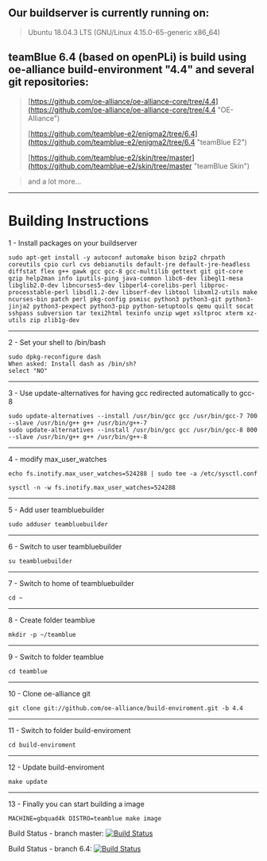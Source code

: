 ## Our buildserver is currently running on: ##

> Ubuntu 18.04.3 LTS (GNU/Linux 4.15.0-65-generic x86_64)

## teamBlue 6.4 (based on openPLi) is build using oe-alliance build-environment "4.4" and several git repositories: ##

> [https://github.com/oe-alliance/oe-alliance-core/tree/4.4](https://github.com/oe-alliance/oe-alliance-core/tree/4.4 "OE-Alliance")
> 
> [https://github.com/teamblue-e2/enigma2/tree/6.4](https://github.com/teamblue-e2/enigma2/tree/6.4 "teamBlue E2")
> 
> [https://github.com/teamblue-e2/skin/tree/master](https://github.com/teamblue-e2/skin/tree/master "teamBlue Skin")

> and a lot more...


----------

# Building Instructions #

1 - Install packages on your buildserver

    sudo apt-get install -y autoconf automake bison bzip2 chrpath coreutils cpio curl cvs debianutils default-jre default-jre-headless diffstat flex g++ gawk gcc gcc-8 gcc-multilib gettext git git-core gzip help2man info iputils-ping java-common libc6-dev libegl1-mesa libglib2.0-dev libncurses5-dev libperl4-corelibs-perl libproc-processtable-perl libsdl1.2-dev libserf-dev libtool libxml2-utils make ncurses-bin patch perl pkg-config psmisc python3 python3-git python3-jinja2 python3-pexpect python3-pip python-setuptools qemu quilt socat sshpass subversion tar texi2html texinfo unzip wget xsltproc xterm xz-utils zip zlib1g-dev

----------
2 - Set your shell to /bin/bash

    sudo dpkg-reconfigure dash
    When asked: Install dash as /bin/sh?
    select "NO"

----------
3 - Use update-alternatives for having gcc redirected automatically to gcc-8

    sudo update-alternatives --install /usr/bin/gcc gcc /usr/bin/gcc-7 700 --slave /usr/bin/g++ g++ /usr/bin/g++-7
    sudo update-alternatives --install /usr/bin/gcc gcc /usr/bin/gcc-8 800 --slave /usr/bin/g++ g++ /usr/bin/g++-8

----------
4 - modify max_user_watches

    echo fs.inotify.max_user_watches=524288 | sudo tee -a /etc/sysctl.conf

    sysctl -n -w fs.inotify.max_user_watches=524288

----------
5 - Add user teambluebuilder

    sudo adduser teambluebuilder

----------
6 - Switch to user teambluebuilder

    su teambluebuilder

----------
7 - Switch to home of teambluebuilder

    cd ~

----------
8 - Create folder teamblue

    mkdir -p ~/teamblue

----------
9 - Switch to folder teamblue

    cd teamblue

----------
10 - Clone oe-alliance git

    git clone git://github.com/oe-alliance/build-enviroment.git -b 4.4

----------
11 - Switch to folder build-enviroment

    cd build-enviroment

----------
12 - Update build-enviroment

    make update

----------
13 - Finally you can start building a image

    MACHINE=gbquad4k DISTRO=teamblue make image


Build Status - branch master: [![Build Status](https://travis-ci.org/teamblue-e2/enigma2.svg?branch=master)](https://travis-ci.org/teamblue-e2/enigma2)

Build Status - branch 6.4:    [![Build Status](https://travis-ci.org/teamblue-e2/enigma2.svg?branch=6.4)](https://travis-ci.org/teamblue-e2/enigma2)
